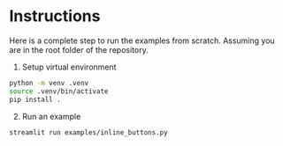 # Instructions

Here is a complete step to run the examples from scratch. Assuming you are in the root folder of the repository.

1. Setup virtual environment

```bash
python -m venv .venv
source .venv/bin/activate
pip install .
```

2. Run an example

```bash
streamlit run examples/inline_buttons.py
```
